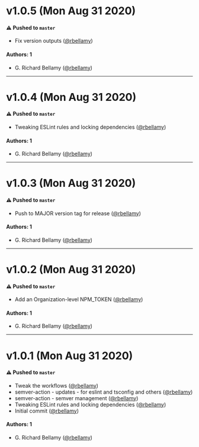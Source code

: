 # v1.0.5 (Mon Aug 31 2020)

#### ⚠️ Pushed to `master`

- Fix version outputs ([@rbellamy](https://github.com/rbellamy))

#### Authors: 1

- G. Richard Bellamy ([@rbellamy](https://github.com/rbellamy))

---

# v1.0.4 (Mon Aug 31 2020)

#### ⚠️ Pushed to `master`

- Tweaking ESLint rules and locking dependencies ([@rbellamy](https://github.com/rbellamy))

#### Authors: 1

- G. Richard Bellamy ([@rbellamy](https://github.com/rbellamy))

---

# v1.0.3 (Mon Aug 31 2020)

#### ⚠️ Pushed to `master`

- Push to MAJOR version tag for release ([@rbellamy](https://github.com/rbellamy))

#### Authors: 1

- G. Richard Bellamy ([@rbellamy](https://github.com/rbellamy))

---

# v1.0.2 (Mon Aug 31 2020)

#### ⚠️ Pushed to `master`

- Add an Organization-level NPM_TOKEN ([@rbellamy](https://github.com/rbellamy))

#### Authors: 1

- G. Richard Bellamy ([@rbellamy](https://github.com/rbellamy))

---

# v1.0.1 (Mon Aug 31 2020)

#### ⚠️ Pushed to `master`

- Tweak the workflows ([@rbellamy](https://github.com/rbellamy))
- semver-action - updates - for eslint and tsconfig and others ([@rbellamy](https://github.com/rbellamy))
- semver-action - semver management ([@rbellamy](https://github.com/rbellamy))
- Tweaking ESLint rules and locking dependencies ([@rbellamy](https://github.com/rbellamy))
- Initial commit ([@rbellamy](https://github.com/rbellamy))

#### Authors: 1

- G. Richard Bellamy ([@rbellamy](https://github.com/rbellamy))
